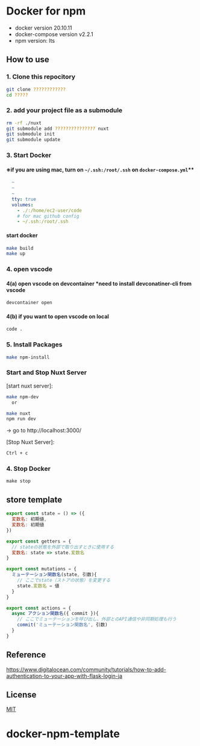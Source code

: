 # Docker for npm

- docker version 20.10.11
- docker-compose version v2.2.1
- npm version: lts

## How to use

### 1. Clone this repocitory
```bash
git clone ????????????
cd ?????
```

### 2. add your project file as a submodule
```bash
rm -rf ./nuxt
git submodule add ??????????????? nuxt
git submodule init
git submodule update
```

### 3. Start Docker
#### ※if you are using mac, turn on ```~/.ssh:/root/.ssh``` on ```docker-compose.yml```**

```yaml
  ~
  ~
  ~
  tty: true
  volumes:
    - ./:/home/ec2-user/code
    # for mac github config
    - ~/.ssh:/root/.ssh
```

#### start docker
```bash
make build
make up
```

### 4. open vscode
#### 4(a) open vscode on devcontainer *need to install devconatiner-cli from vscode
```bash
devcontainer open
```

#### 4(b) if you want to open vscode on local
```bash
code .
```

### 5. Install Packages
```bash
make npm-install
```

### Start and Stop Nuxt Server

[start nuxt server]:

```bash
make npm-dev
  or

make nuxt
npm run dev
```
-> go to http://localhost:3000/

[Stop Nuxt Server]:

```bash
Ctrl + c
```

### 4. Stop Docker
```
make stop
```

## store template
```js
export const state = () => ({
  変数名: 初期値,
  変数名: 初期値
})

export const getters = {
  // stateの状態を外部で取り出すときに使用する
  変数名: state => state.変数名
}

export const mutations = {
  ミューテーション関数名(state, 引数){
    // ここでstate（ストアの状態）を変更する
    state.変数名 = 値
  }
}

export const actions = {
  async アクション関数名({ commit }){
    // ここでミューテーションを呼び出し、外部とのAPI通信や非同期処理も行う
    commit('ミューテーション関数名', 引数)
  }
}
```


## Reference
https://www.digitalocean.com/community/tutorials/how-to-add-authentication-to-your-app-with-flask-login-ja

## License
[MIT](./.github/LICENSE)
# docker-npm-template
